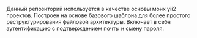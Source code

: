 Данный репозиторий используется в качестве основы моих yii2 проектов. Построен на основе базового шаблона для более простого реструктурирования файловой архитектуры. Включает в себя аутентификацию с подтверждением почты и смену пароля.
